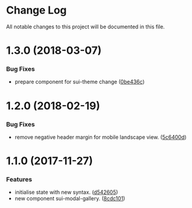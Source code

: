 # Change Log

All notable changes to this project will be documented in this file.

<a name="1.3.0"></a>
# 1.3.0 (2018-03-07)


### Bug Fixes

* prepare component for sui-theme change ([0be436c](https://github.com/SUI-Components/sui-components/commit/0be436c))



<a name="1.2.0"></a>
# 1.2.0 (2018-02-19)


### Bug Fixes

* remove negative header margin for mobile landscape view. ([5c6400d](https://github.com/SUI-Components/sui-components/commit/5c6400d))



<a name="1.1.0"></a>
# 1.1.0 (2017-11-27)


### Features

* initialise state with new syntax. ([d542605](https://github.com/SUI-Components/sui-components/commit/d542605))
* new component sui-modal-gallery. ([8cdc101](https://github.com/SUI-Components/sui-components/commit/8cdc101))



